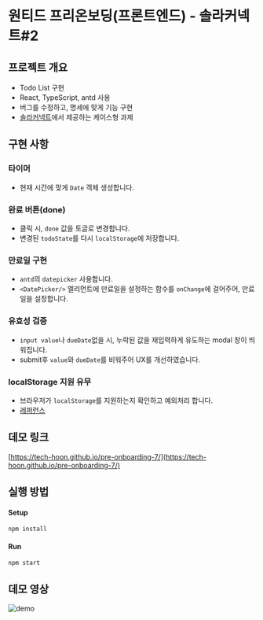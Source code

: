 # 원티드 프리온보딩(프론트엔드) - 솔라커넥트#2

## 프로젝트 개요

- Todo List 구현
- React, TypeScript, antd 사용
- 버그를 수정하고, 명세에 맞게 기능 구현
- [솔라커넥트](https://www.solarconnect.kr/)에서 제공하는 케이스형 과제

## 구현 사항

### 타이머

- 현재 시간에 맞게 `Date` 객체 생성합니다.

### 완료 버튼(done)

- 클릭 시, `done` 값을 토글로 변경합니다.
- 변경된 `todoState`를 다시 `localStorage`에 저장합니다.

### 만료일 구현

- `antd`의 `datepicker` 사용합니다.
- `<DatePicker/>` 엘리먼트에 만료일을 설정하는 함수를 `onChange`에 걸어주어, 만료일을 설정합니다.

### 유효성 검증

- `input value`나 `dueDate`없을 시, 누락된 값을 재입력하게 유도하는 modal 창이 띄워집니다.
- submit후 `value`와 `dueDate`를 비워주어 UX를 개선하였습니다.

### localStorage 지원 유무

- 브라우저가 `localStorage`를 지원하는지 확인하고 예외처리 합니다.
- [레퍼런스](https://developer.mozilla.org/ko/docs/Web/API/Web_Storage_API/Using_the_Web_Storage_API)

## 데모 링크

[https://tech-hoon.github.io/pre-onboarding-7/](https://tech-hoon.github.io/pre-onboarding-7/)

## 실행 방법

#### Setup

`npm install`

#### Run

`npm start`

## 데모 영상

![demo](https://user-images.githubusercontent.com/19265753/130488194-20427391-e74e-41eb-a09c-30b362ddeb90.gif)
